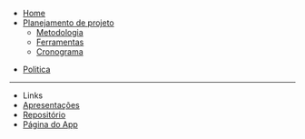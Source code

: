<!-- docs/_sidebar.md -->

* [Home](/README)
* [Planejamento de projeto](/pages/planning/planning)
  * [Metodologia](/pages/planning/Methodology/Methodology)
  * [Ferramentas](/pages/planning/teamTools/teamTools)
  * [Cronograma](/pages/planning/schedule/schedule)

<!-- * [Pré-Rastreabilidade]() -->
<!-- * [Elicitação]() -->

* [Politica](/pages/policy/policy)

---

* Links
* [Apresentações](/pages/Presentations/Presentations)
* [Repositório](https://github.com/Requisitos-de-Software/2020.1-Mia-Ajuda)
* [Página do App](https://miaajuda.netlify.app/)
